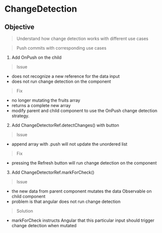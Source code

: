 # ChangeDetection

## Objective

> Understand how change detection works with different use cases

> Push commits with corresponding use cases

1. Add OnPush on the child

> Issue

- does not recognize a new reference for the data input
- does not run change detection on the component

> Fix

- no longer mutating the fruits array
- returns a complete new array
- modify parent and child component to use the OnPush change detection strategy.

2. Add ChangeDetectorRef.detectChanges() with button

> Issue

- append array with .push will not update the unordered list

> Fix

- pressing the Refresh button will run change detection on the component

3. Add ChangeDetectorRef.markForCheck()

> Issue

- the new data from parent component mutates the data Observable on child component
- problem is that angular does not run change detection

> Solution

- markForCheck instructs Angular that this particular input should trigger change detection when mutated
